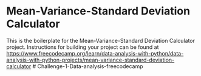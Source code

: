 # Mean-Variance-Standard Deviation Calculator

This is the boilerplate for the Mean-Variance-Standard Deviation Calculator project. Instructions for building your project can be found at https://www.freecodecamp.org/learn/data-analysis-with-python/data-analysis-with-python-projects/mean-variance-standard-deviation-calculator
#   C h a l l e n g e - 1 - D a t a - a n a l y s i s - f r e e c o d e c a m p  
 